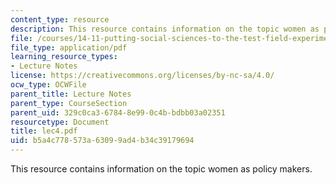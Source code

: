 ```yaml
---
content_type: resource
description: This resource contains information on the topic women as policy makers.
file: /courses/14-11-putting-social-sciences-to-the-test-field-experiments-in-economics-spring-2006/b5a4c778573a63099ad4b34c39179694_lec4.pdf
file_type: application/pdf
learning_resource_types:
- Lecture Notes
license: https://creativecommons.org/licenses/by-nc-sa/4.0/
ocw_type: OCWFile
parent_title: Lecture Notes
parent_type: CourseSection
parent_uid: 329c0ca3-6784-8e99-0c4b-bdbb03a02351
resourcetype: Document
title: lec4.pdf
uid: b5a4c778-573a-6309-9ad4-b34c39179694
---
```

This resource contains information on the topic women as policy makers.